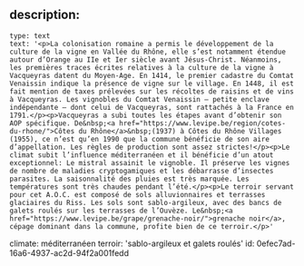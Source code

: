 description:
  -
    type: text
    text: '<p>La colonisation romaine a permis le développement de la culture de la vigne en Vallée du Rhône, elle s’est notamment étendue autour d’Orange au IIe et Ier siècle avant Jésus-Christ. Néanmoins, les premières traces écrites relatives à la culture de la vigne à Vacqueyras datent du Moyen-Age. En 1414, le premier cadastre du Comtat Venaissin indique la présence de vigne sur le village. En 1448, il est fait mention de taxes prélevées sur les récoltes de raisins et de vins à Vacqueyras. Les vignobles du Comtat Venaissin – petite enclave indépendante – dont celui de Vacqueyras, sont rattachés à la France en 1791.</p><p>Vacqueyras a subi toutes les étapes avant d’obtenir son AOP spécifique. De&nbsp;<a href="https://www.levipe.be/region/cotes-du-rhone/">Côtes du Rhône</a>&nbsp;(1937) à Côtes du Rhône Villages (1955), ce n’est qu’en 1990 que la commune bénéficie de son aire d’appellation. Les règles de production sont assez strictes!</p><p>Le climat subit l’influence méditerranéen et il bénéficie d’un atout exceptionnel: Le mistral assainit le vignoble. Il préserve les vignes de nombre de maladies cryptogamiques et les débarrasse d’insectes parasites. La saisonnalité des pluies est très marquée. Les températures sont très chaudes pendant l’été.</p><p>Le terroir servant pour cet A.O.C. est composé de sols alluvionnaires et terrasses glaciaires du Riss. Les sols sont sablo-argileux, avec des bancs de galets roulés sur les terrasses de l’Ouvèze. Le&nbsp;<a href="https://www.levipe.be/grape/grenache-noir/">grenache noir</a>, cépage dominant dans la commune, profite bien de ce terroir.</p>'
climate: méditerranéen
terroir: 'sablo-argileux et galets roulés'
id: 0efec7ad-16a6-4937-ac2d-94f2a001fedd
